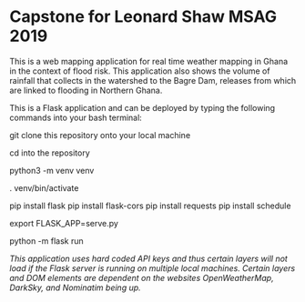 # Capstone for Leonard Shaw MSAG 2019

This is a web mapping application for real time weather mapping in Ghana in the context of flood risk.
This application also shows the volume of rainfall that collects in the watershed to the Bagre Dam, releases from which are linked to flooding in Northern Ghana.

This is a Flask application and can be deployed by typing the following commands into your bash terminal:

git clone this repository onto your local machine

cd into the repository

python3 -m venv venv

. venv/bin/activate

pip install flask
pip install flask-cors
pip install requests
pip install schedule

export FLASK_APP=serve.py

python -m flask run

*This application uses hard coded API keys and thus certain layers will not load if the Flask server is running on multiple local machines.*
*Certain layers and DOM elements are dependent on the websites OpenWeatherMap, DarkSky, and Nominatim being up.*
